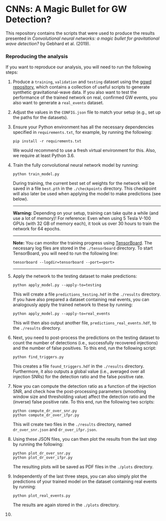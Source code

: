 # CNNs: A Magic Bullet for GW Detection?

This repository contains the scripts that were used to produce the results presented in *Convolutional neural networks: a magic bullet for gravitational wave detection?* by Gebhard et al. (2019).



### Reproducing the analysis

If you want to reproduce our analysis, you will need to run the following steps:

1. Produce a `training`, `validation` and `testing` dataset using the [ggwd repository](<https://github.com/timothygebhard/ggwd>), which contains a collection of useful scripts to generate synthetic gravitational-wave data. If you also want to test the performance of the trained network on real, confirmed GW events, you also want to generate a `real_events` dataset.

2. Adjust the values in the `CONFIG.json` file to match your setup (e.g., set up the paths for the datasets).

3. Ensure your Python environment has all the necessary dependencies specified in `requirements.txt`, for example, by running the following:

   ```
   pip install -r requirements.txt
   ```

   We would recommend to use a fresh virtual environment for this. Also, we require at least Python 3.6.

4. Train the fully convolutional neural network model by running:

   ```
   python train_model.py
   ```

   During training, the current best set of weights for the network will be saved in a file `best.pth` in the `./checkpoints` directory. This checkpoint will also later be used when applying the model to make predictions (see below).

   ---

   **Warning:** Depending on your setup, training can take quite a while (and use a lot of memory)! For reference: Even when using 5 Tesla V-100 GPUs (with 32 GB of memory each), it took us over 30 hours to train the network for 64 epochs.

   ---

   **Note:** You can monitor the training progress using [TensorBoard](https://www.tensorflow.org/guide/summaries_and_tensorboard). The necessary log files are stored in the `./tensorboard` directory. To start TensorBoard, you will need to run the following line:

   ```
   tensorboard --logdir=tensorboard --port=<port>
   ```

   ---

5. Apply the network to the testing dataset to make predictions:

   ```
   python apply_model.py --apply-to=testing
   ```

   This will create a file `predictions_testing.hdf` in the `./results` directory. If you have also prepared a dataset containing real events, you can analogously apply the trained network to these by running:

   ```
   python apply_model.py --apply-to=real_events
   ```

   This will then also output another file, `predictions_real_events.hdf`, to the `./results` directory.

6. Next, you need to post-process the predictions on the testing dataset to count the number of detections (i.e., successfully recovered injections) and the number of false positives. To this end, run the following script:

   ```
   python find_triggers.py
   ```

   This creates a file `found_triggers.hdf` in the `./results` directory. Furthermore, it also outputs a global value (i.e., averaged over all injection SNRs) for the detection ratio and the false positive rate.

7. Now you can compute the detection ratio as a function of the injection SNR, and check how the post-processing parameters (smoothing window size and thresholding value) affect the detection ratio and the (inverse) false positive rate. To this end, run the following two scripts:

   ```
   python compute_dr_over_snr.py
   python compute_dr_over_ifpr.py
   ```

   This will create two files in the `./results` directory, named `dr_over_snr.json` and `dr_over_ifpr.json`.

8. Using these JSON files, you can then plot the results from the last step by running the following:

   ```
   python plot_dr_over_snr.py
   python plot_dr_over_ifpr.py
   ```

   The resulting plots will be saved as PDF files in the `./plots` directory.

9. Independently of the last three steps, you can also simply plot the predictions of your trained model on the dataset containing real events by running:

   ```
   python plot_real_events.py
   ```

   The results are again stored in the `./plots` directory.

10. 